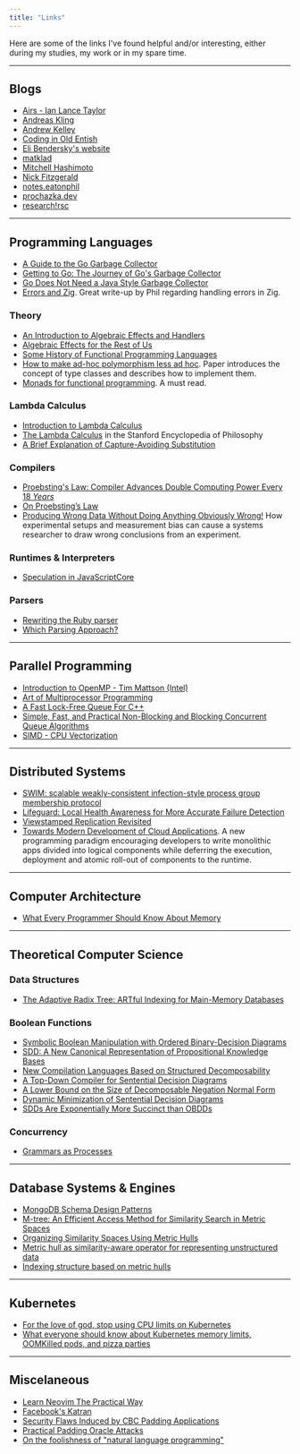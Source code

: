 ```yaml
---
title: "Links"
---
```


Here are some of the links I've found helpful and/or interesting,
either during my studies, my work or in my spare time.

---

## Blogs

- [Airs - Ian Lance Taylor](https://www.airs.com/blog/)
- [Andreas Kling](https://awesomekling.github.io)
- [Andrew Kelley](https://andrewkelley.me)
- [Coding in Old Entish](https://chandlerc.blog)
- [Eli Bendersky's website](https://eli.thegreenplace.net)
- [matklad](https://matklad.github.io)
- [Mitchell Hashimoto](https://mitchellh.com)
- [Nick Fitzgerald](https://fitzgeraldnick.com)
- [notes.eatonphil](https://notes.eatonphil.com)
- [prochazka.dev](https://prochazka.dev)
- [research!rsc](https://research.swtch.com)

---

## Programming Languages

- [A Guide to the Go Garbage Collector](https://tip.golang.org/doc/gc-guide)
- [Getting to Go: The Journey of Go's Garbage Collector](https://go.dev/blog/ismmkeynote)
- [Go Does Not Need a Java Style Garbage Collector](https://itnext.io/go-does-not-need-a-java-style-gc-ac99b8d26c60)
- [Errors and Zig](https://notes.eatonphil.com/errors-and-zig.html). Great write-up by Phil regarding
  handling errors in Zig.

### Theory

- [An Introduction to Algebraic Effects and Handlers](https://pdf.sciencedirectassets.com/272990/1-s2.0-S1571066115X00107/1-s2.0-S1571066115000705/main.pdf?X-Amz-Security-Token=IQoJb3JpZ2luX2VjEGMaCXVzLWVhc3QtMSJIMEYCIQDzkUTCA5xERGO6LKuhkI0lsiHjIsULj5%2FbvSd3zfN2YAIhAMScmM9oNyGSa5DzRPuIcmR6RDbYu3P%2FGI1smbsrrMolKtUECKz%2F%2F%2F%2F%2F%2F%2F%2F%2F%2FwEQBRoMMDU5MDAzNTQ2ODY1IgzcetYeMB0Iu%2BsWV7UqqQQHNr07o8xqUvXMIGjjfCRsqunGYcwBf4J0Hvte9HHcyxRWR%2FqRxjILBXB22sbUBhYbWL2tg31UZbjmgMV84YFaGK4%2B%2FUePS1AISoAfewCGsHnloP8qHXWXAGZ8m4i6ll6eCdcPW4j5CuURr3Ud6L3EQXY%2B%2BtryjVDUJlcF6rvmE1D9hIpJO12y2BXYvIV0s8oum9NwezChJoP1S%2Fr4JbHjT4Z3lqYTRIX%2BCHQlE%2BjkvndDL7XysWMNmAd3cay3TCL%2F81gI18vhQl72wA6DVIGlGywIub53YA3oHzMiqmZ57nF%2Fo7Oima9o0VEg78LsBXmhbhsrL2smNY%2B6btDoDsuSypec%2FsmZ9gScE1zX9qi2Szgk87FT2FDDRY4%2FLCn6P%2F8OKz0X6rZRBzMrrx44gyyO%2BxgH5WiU4l4ZDzVofVH9v%2BCFOXqVhVh7RSTEkqKQ5FxGIHuWVK%2BPVVMA7K4oylhsqwMHVdkV3RdWWKM%2FkomXgyEWrbEK38beyBEzgpTKXJ77oRrBwb%2BgyAV3Gn1CJj6JhLwNzbgQlgcD639jYSSNmbeYpXh9Owfgln0aSQ2Tt%2BCJ1BsbD0r3UBU%2F256RNF3VtoZNad%2FqG8bnFhJDNL2zOMh3DtQUgCWCDki6rJloVnFHWZg8ls5v3RhKCO3K9iguxcv1VInp0DIM0WfkvDaOIvzw3si1Oewx4KusZwVoY2R4%2BZBFIfe%2BDbNe8hEvH2jE325MlSvFyekqMJyxx50GOqgB5ossLCnbswgMnwaB3nGo4f%2FU1x%2BpzIKpgSgZTcGiQzNmDd0X4uTxsuiNcoZfsiWZ2gaDa%2Fn1KphLI63zVt%2FuYariDY2sHT2CbzgPBaX26Egv5QgzQsUUNPQ%2FBAzjXPFYFU6%2FLjXmWV8jy0zD81zVS8LTbuDfD5AqhtxUL2tt3b57AcmFZpeH6z6UrJeObyhA3KwStB2dr8%2BOfXzv3P5QsFbDNq66hWpA&X-Amz-Algorithm=AWS4-HMAC-SHA256&X-Amz-Date=20230101T200219Z&X-Amz-SignedHeaders=host&X-Amz-Expires=300&X-Amz-Credential=ASIAQ3PHCVTYQFH45XFO%2F20230101%2Fus-east-1%2Fs3%2Faws4_request&X-Amz-Signature=7e76c34625b70d382c9f882c06662dd0da8c694be7ef41af2a5577ec88c442ba&hash=777871fa62e9fd3bfa66dcc9cbb51369fced4e56491df88ed705245f3193c2ff&host=68042c943591013ac2b2430a89b270f6af2c76d8dfd086a07176afe7c76c2c61&pii=S1571066115000705&tid=spdf-c33e77d2-2cfe-4433-8c9c-bf4522a8790a&sid=52e9d4cd1101474fd86adfb45ead245ad2aagxrqb&type=client&ua=4d5e50020700515157005e&rr=782dda135b94b32d)
- [Algebraic Effects for the Rest of Us](https://overreacted.io/algebraic-effects-for-the-rest-of-us/)
- [Some History of Functional Programming Languages](https://www.cs.kent.ac.uk/people/staff/dat/tfp12/tfp12.pdf)
- [How to make ad-hoc polymorphism less ad hoc](https://dl.acm.org/doi/pdf/10.1145/75277.75283). Paper introduces
  the concept of type classes and describes how to implement them.
- [Monads for functional programming](https://homepages.inf.ed.ac.uk/wadler/papers/marktoberdorf/baastad.pdf). A must read.

### Lambda Calculus

- [Introduction to Lambda Calculus](https://www.cse.chalmers.se/research/group/logic/TypesSS05/Extra/geuvers.pdf)
- [The Lambda Calculus](https://plato.stanford.edu/entries/lambda-calculus/) in the Stanford Encyclopedia of Philosophy
- [A Brief Explanation of Capture-Avoiding Substitution](https://yangdanny97.github.io/blog/2019/05/25/capture-avoiding-substitution)

### Compilers

- [Proebsting's Law: Compiler Advances Double Computing Power Every 18 _Years_](https://proebsting.cs.arizona.edu/law.html)
- [On Proebsting’s Law](https://citeseerx.ist.psu.edu/viewdoc/download?doi=10.1.1.29.434&rep=rep1&type=pdf)
- [Producing Wrong Data Without Doing Anything Obviously Wrong!](https://users.cs.northwestern.edu/~robby/courses/322-2013-spring/mytkowicz-wrong-data.pdf)
  How experimental setups and measurement bias can cause a systems researcher to draw wrong conclusions from an experiment.

### Runtimes & Interpreters

- [Speculation in JavaScriptCore](https://webkit.org/blog/10308/speculation-in-javascriptcore/)

### Parsers

- [Rewriting the Ruby parser](https://railsatscale.com/2023-06-12-rewriting-the-ruby-parser/)
- [Which Parsing Approach?](https://tratt.net/laurie/blog/2020/which_parsing_approach.html)

---

## Parallel Programming

- [Introduction to OpenMP - Tim Mattson (Intel)](https://www.youtube.com/playlist?list=PLLX-Q6B8xqZ8n8bwjGdzBJ25X2utwnoEG)
- [Art of Multiprocessor Programming](http://cs.ipm.ac.ir/asoc2016/Resources/Theartofmulticore.pdf)
- [A Fast Lock-Free Queue For C++](https://moodycamel.com/blog/2013/a-fast-lock-free-queue-for-c++.htm)
- [Simple, Fast, and Practical Non-Blocking and Blocking Concurrent Queue Algorithms](https://www.cs.rochester.edu/u/scott/papers/1996_PODC_queues.pdf)
- [SIMD - CPU Vectorization](http://const.me/articles/simd/simd.pdf)

---

## Distributed Systems

- [SWIM: scalable weakly-consistent infection-style process group membership protocol](https://ieeexplore.ieee.org/document/1028914)
- [Lifeguard: Local Health Awareness for More Accurate Failure Detection](https://arxiv.org/abs/1707.00788)
- [Viewstamped Replication Revisited](https://pmg.csail.mit.edu/papers/vr-revisited.pdf)
- [Towards Modern Development of Cloud Applications](https://sigops.org/s/conferences/hotos/2023/papers/ghemawat.pdf).
  A new programming paradigm encouraging developers to write monolithic apps divided into logical components while
  deferring the execution, deployment and atomic roll-out of components to the runtime.

---

## Computer Architecture

- [What Every Programmer Should Know About Memory](https://people.freebsd.org/~lstewart/articles/cpumemory.pdf)

---

## Theoretical Computer Science

### Data Structures

- [The Adaptive Radix Tree: ARTful Indexing for Main-Memory Databases](https://db.in.tum.de/~leis/papers/ART.pdf)

### Boolean Functions

- [Symbolic Boolean Manipulation with Ordered Binary-Decision Diagrams](https://dl.acm.org/doi/pdf/10.1145/136035.136043)
- [SDD: A New Canonical Representation of Propositional Knowledge Bases](https://ai.dmi.unibas.ch/research/reading_group/darwiche-ijcai2011.pdf)
- [New Compilation Languages Based on Structured Decomposability](https://cdn.aaai.org/AAAI/2008/AAAI08-082.pdf)
- [A Top-Down Compiler for Sentential Decision Diagrams](https://www.ijcai.org/Proceedings/15/Papers/443.pdf)
- [A Lower Bound on the Size of Decomposable Negation Normal Form](https://ojs.aaai.org/index.php/AAAI/article/view/7600)
- [Dynamic Minimization of Sentential Decision Diagrams](https://ojs.aaai.org/index.php/AAAI/article/view/8690)
- [SDDs Are Exponentially More Succinct than OBDDs](https://ojs.aaai.org/index.php/AAAI/article/view/10107)

### Concurrency

- [Grammars as Processes](https://link.springer.com/chapter/10.1007/3-540-45711-9_16)

---

## Database Systems & Engines

- [MongoDB Schema Design Patterns](https://www.mongodb.com/blog/post/building-with-patterns-a-summary)
- [M-tree: An Efficient Access Method for Similarity Search in Metric Spaces](https://dl.acm.org/doi/10.5555/645923.671005)
- [Organizing Similarity Spaces Using Metric Hulls](https://link.springer.com/chapter/10.1007/978-3-030-89657-7_1)
- [Metric hull as similarity-aware operator for representing unstructured data](https://www.sciencedirect.com/science/article/pii/S0167865521001914)
- [Indexing structure based on metric hulls](https://is.muni.cz/th/jk21s/?lang=en)

---

## Kubernetes

- [For the love of god, stop using CPU limits on Kubernetes](https://home.robusta.dev/blog/stop-using-cpu-limits/)
- [What everyone should know about Kubernetes memory limits, OOMKilled pods, and pizza parties](https://home.robusta.dev/blog/kubernetes-memory-limit/)

---

## Miscelaneous

- [Learn Neovim The Practical Way](https://alpha2phi.medium.com/learn-neovim-the-practical-way-8818fcf4830f)
- [Facebook's Katran](https://engineering.fb.com/2018/05/22/open-source/open-sourcing-katran-a-scalable-network-load-balancer/)
- [Security Flaws Induced by CBC Padding Applications](https://www.iacr.org/archive/eurocrypt2002/23320530/cbc02_e02d.pdf)
- [Practical Padding Oracle Attacks](https://www.usenix.org/legacy/event/woot10/tech/full_papers/Rizzo.pdf)
- [On the foolishness of "natural language programming"](https://www.cs.utexas.edu/users/EWD/transcriptions/EWD06xx/EWD667.html)
